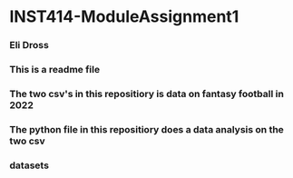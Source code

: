 # INST414-ModuleAssignment1
### 
### Eli Dross
### This is a readme file
### 
### The two csv's in this repositiory is data on fantasy football in 2022 
### 
### The python file in this repositiory does a data analysis on the two csv 
### datasets
